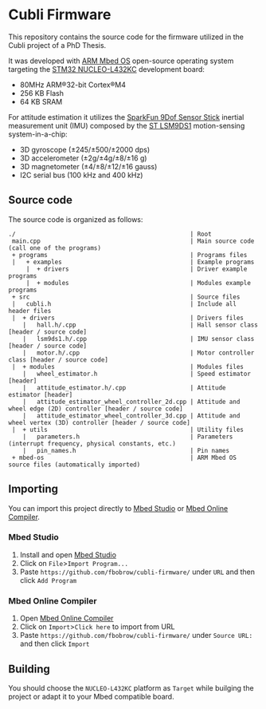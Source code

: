 # Cubli Firmware  

This repository contains the source code for the firmware utilized in the Cubli project of a PhD Thesis. 

It was developed with [ARM Mbed OS](https://www.mbed.com/en/platform/mbed-os/) open-source operating system targeting the [STM32 NUCLEO-L432KC](https://www.st.com/en/evaluation-tools/nucleo-l432kc.html) development board:
* 80MHz ARM®32-bit Cortex®M4
* 256 KB Flash
* 64 KB SRAM

For attitude estimation it utilizes the [SparkFun 9Dof Sensor Stick](https://www.sparkfun.com/products/13944) inertial measurement unit (IMU) composed by the [ST LSM9DS1](https://www.st.com/en/mems-and-sensors/lsm9ds1.html) motion-sensing system-in-a-chip:
* 3D gyroscope (±245/±500/±2000 dps)
* 3D accelerometer (±2g/±4g/±8/±16 g)
* 3D magnetometer (±4/±8/±12/±16 gauss)
* I2C serial bus (100 kHz and 400 kHz)

## Source code

The source code is organized as follows:

```
./                                                 | Root
 main.cpp                                          | Main source code (call one of the programs)
 + programs                                        | Programs files
 |   + examples                                    | Example programs
     |  + drivers                                  | Driver example programs
     |  + modules                                  | Modules example programs
 + src                                             | Source files
 |   cubli.h                                       | Include all header files
 |  + drivers                                      | Drivers files
    |   hall.h/.cpp                                | Hall sensor class [header / source code]
    |   lsm9ds1.h/.cpp                             | IMU sensor class [header / source code]
    |   motor.h/.cpp                               | Motor controller class [header / source code]
 |  + modules                                      | Modules files
    |   wheel_estimator.h                          | Speed estimator [header]
    |   attitude_estimator.h/.cpp                  | Attitude estimator [header]
    |   attitude_estimator_wheel_controller_2d.cpp | Attitude and wheel edge (2D) controller [header / source code]
    |   attitude_estimator_wheel_controller_3d.cpp | Attitude and wheel vertex (3D) controller [header / source code]
 |  + utils                                        | Utility files
    |   parameters.h                               | Parameters (interrupt frequency, physical constants, etc.)
    |   pin_names.h                                | Pin names
 + mbed-os                                         | ARM Mbed OS source files (automatically imported)
```

## Importing

You can import this project directly to [Mbed Studio](https://os.mbed.com/studio/) or [Mbed Online Compiler](https://ide.mbed.com/).

### Mbed Studio

1. Install and open [Mbed Studio](https://os.mbed.com/studio/)
2. Click on ```File```>```Import Program...```
3. Paste ```https://github.com/fbobrow/cubli-firmware/``` under ```URL``` and then click ```Add Program```

### Mbed Online Compiler

1. Open [Mbed Online Compiler](https://ide.mbed.com/)
2. Click on ```Import```>```Click here``` to import from URL
3. Paste ```https://github.com/fbobrow/cubli-firmware/``` under ```Source URL:``` and then click ```Import```

## Building

You should choose the ```NUCLEO-L432KC``` platform as ```Target``` while builging the project or adapt it to your Mbed compatible board.
